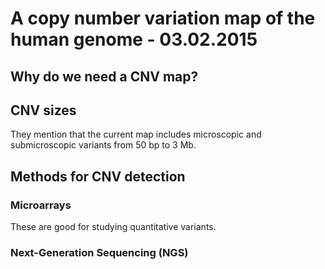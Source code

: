 # A copy number variation map of the human genome - 03.02.2015

## Why do we need a CNV map?



## CNV sizes
They mention that the current map includes microscopic and submicroscopic variants from 50 bp to 3 Mb.


## Methods for CNV detection
### Microarrays
These are good for studying quantitative variants.
### Next-Generation Sequencing (NGS)
